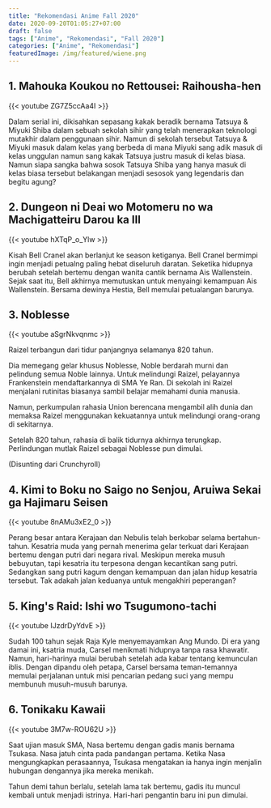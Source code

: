 ```yaml
---
title: "Rekomendasi Anime Fall 2020"
date: 2020-09-20T01:05:27+07:00
draft: false
tags: ["Anime", "Rekomendasi", "Fall 2020"]
categories: ["Anime", "Rekomendasi"]
featuredImage: /img/featured/wiene.png
---
```


## 1. Mahouka Koukou no Rettousei: Raihousha-hen

{{< youtube ZG7Z5ccAa4I >}}

Dalam serial ini, dikisahkan sepasang kakak beradik bernama Tatsuya & Miyuki Shiba dalam sebuah sekolah sihir yang telah menerapkan teknologi mutakhir dalam penggunaan sihir. Namun di sekolah tersebut Tatsuya & Miyuki masuk dalam kelas yang berbeda di mana Miyuki sang adik masuk di kelas unggulan namun sang kakak Tatsuya justru masuk di kelas biasa. Namun siapa sangka bahwa sosok Tatsuya Shiba yang hanya masuk di kelas biasa tersebut belakangan menjadi sesosok yang legendaris dan begitu agung?

## 2. Dungeon ni Deai wo Motomeru no wa Machigatteiru Darou ka III

{{< youtube hXTqP_o_Ylw >}}

Kisah Bell Cranel akan berlanjut ke season ketiganya. Bell Cranel bermimpi ingin menjadi petualng paling hebat diseluruh daratan. Seketika hidupnya berubah setelah bertemu dengan wanita cantik bernama Ais Wallenstein. Sejak saat itu, Bell akhirnya memutuskan untuk menyaingi kemampuan Ais Wallenstein. Bersama dewinya Hestia, Bell memulai petualangan barunya.

## 3. Noblesse

{{< youtube aSgrNkvqnmc >}}

Raizel terbangun dari tidur panjangnya selamanya 820 tahun.

Dia memegang gelar khusus Noblesse, Noble berdarah murni dan pelindung semua Noble lainnya. Untuk melindungi Raizel, pelayannya Frankenstein mendaftarkannya di SMA Ye Ran. Di sekolah ini Raizel menjalani rutinitas biasanya sambil belajar memahami dunia manusia.

Namun, perkumpulan rahasia Union berencana mengambil alih dunia dan memaksa Raizel menggunakan kekuatannya untuk melindungi orang-orang di sekitarnya.

Setelah 820 tahun, rahasia di balik tidurnya akhirnya terungkap. Perlindungan mutlak Raizel sebagai Noblesse pun dimulai.

(Disunting dari Crunchyroll)

## 4. Kimi to Boku no Saigo no Senjou, Aruiwa Sekai ga Hajimaru Seisen

{{< youtube 8nAMu3xE2_0 >}}

Perang besar antara Kerajaan dan Nebulis telah berkobar selama bertahun-tahun. Kesatria muda yang pernah menerima gelar terkuat dari Kerajaan bertemu dengan putri dari negara rival. Meskipun mereka musuh bebuyutan, tapi kesatria itu terpesona dengan kecantikan sang putri. Sedangkan sang putri kagum dengan kemampuan dan jalan hidup kesatria tersebut. Tak adakah jalan keduanya untuk mengakhiri peperangan?

## 5. King's Raid: Ishi wo Tsugumono-tachi

{{< youtube IJzdrDyYdvE >}}

Sudah 100 tahun sejak Raja Kyle menyemayamkan Ang Mundo. Di era yang damai ini, ksatria muda, Carsel menikmati hidupnya tanpa rasa khawatir. Namun, hari-harinya mulai berubah setelah ada kabar tentang kemunculan iblis. Dengan dipandu oleh petapa, Carsel bersama teman-temannya memulai perjalanan untuk misi pencarian pedang suci yang mempu membunuh musuh-musuh barunya.

## 6. Tonikaku Kawaii

{{< youtube 3M7w-ROU62U >}}

Saat ujian masuk SMA, Nasa bertemu dengan gadis manis bernama Tsukasa. Nasa jatuh cinta pada pandangan pertama. Ketika Nasa mengungkapkan perasaannya, Tsukasa mengatakan ia hanya ingin menjalin hubungan dengannya jika mereka menikah.

Tahun demi tahun berlalu, setelah lama tak bertemu, gadis itu muncul kembali untuk menjadi istrinya. Hari-hari pengantin baru ini pun dimulai.